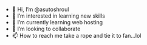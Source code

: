 - 👋 Hi, I’m @asutoshroul
- 👀 I’m interested in learning new skills
- 🌱 I’m currently learning web hosting
- 💞️ I’m looking to collaborate
- 📫 How to reach me take a rope and tie it to fan...lol

<!---
asutoshroul/asutoshroul is a ✨ special ✨ repository because its `README.md` (this file) appears on your GitHub profile.
You can click the Preview link to take a look at your changes.
--->
